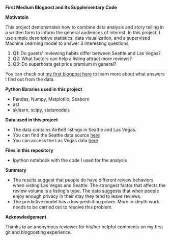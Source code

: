 
**First Medium Blogpost and Its Supplementary Code**

**Motivatoin**

This project demonstrates how to combine data analysis and story telling in a written form to inform the general audiences of interest.
In this project, I use simple descriptive statistics, data visualization, and a supervised Machine Learning model to answer 3 interesting questions,

1. Q1: Do guests' reviewing habits differ between Seattle and Las Vegas?
1. Q2: What factors can help a listing attract more reviews?
1. Q3: Do superhosts get price premium in general?

You can check out [my first blogpost here](https://medium.com/@reneeshiyanliu/a-naive-sleuth-on-airbnbs-cheapest-secret-weapon-user-reviews-d04f8d43555b) to learn more about what answers I find out from the data.

**Python libraries used in this project**

   - Pandas, Numpy, Matplotlib, Seaborn
   - ast
   - sklearn, scipy, statsmodels
   

**Data used in this project**

  - The data contains AirBnB listings in Seattle and Las Vegas.
  - You can find the Seattle data source [here](https://www.kaggle.com/airbnb/seattle/data)
  - You can access the Las Vegas data [here](http://insideairbnb.com/get-the-data.html)

**Files in this repository**

  - Ipython notebook with the code I used for the analysis
  
**Summary**

- The results suggest that people do have different review behaviors when visting Las Vegas and Seattle. The strongest factor that affects the review volume is a listing's type. The data suggests that when people enjoy enough privacy in their stay they tend to leave reviews.
- The predictive model has a low predicting power. More in-depth work needs to be carried out to resolve this problem.

**Acknowledgement**

Thanks to an anonymous reviewer for his/her helpful comments on my first git and blogposting experience.
